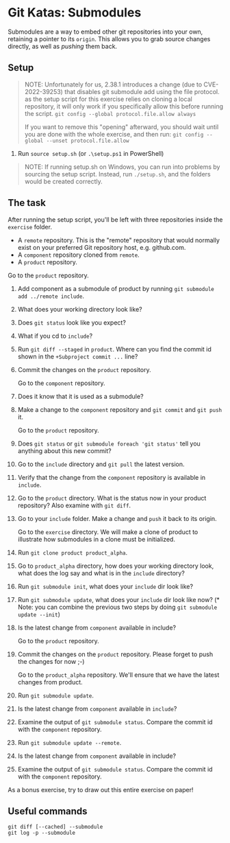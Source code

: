 # Git Katas: Submodules

Submodules are a way to embed other git repositories into your own, retaining a pointer to its `origin`.
This allows you to grab source changes directly, as well as _pushing_ them back.

## Setup

> NOTE:
> Unfortunately for us, 2.38.1 introduces a change (due to CVE-2022-39253) that disables git submodule add using the file protocol.
> as the setup script for this exercise relies on cloning a local repository, it will only work if you specifically allow this before running the script.
> `git config --global protocol.file.allow always`
>
> If you want to remove this "opening" afterward, you should wait until you are done with the whole exercise, and then run:
> `git config --global --unset protocol.file.allow`

1. Run `source setup.sh` (or `.\setup.ps1` in PowerShell)

> NOTE: If running setup.sh on Windows, you can run into problems by sourcing the setup script. Instead, run `./setup.sh`, and the folders would be created correctly.

## The task

After running the setup script, you'll be left with three repositories inside the `exercise` folder.

* A `remote` repository. This is the "remote" repository that would normally exist on your preferred Git repository host, e.g. github.com.
* A `component` repository cloned from `remote`.
* A `product` repository.

Go to the `product` repository.

1. Add component as a submodule of product by running `git submodule add ../remote include`.
2. What does your working directory look like?
3. Does `git status` look like you expect?
4. What if you cd to `include`?
5. Run `git diff --staged` in `product`. Where can you find the commit id shown in the `+Subproject commit ...` line?
6. Commit the changes on the `product` repository.

   Go to the `component` repository.

7. Does it know that it is used as a submodule?
8. Make a change to the `component` repository and `git commit` and `git push` it.

   Go to the `product` repository.

9. Does `git status` or `git submodule foreach 'git status'` tell you anything about this new commit?
10. Go to the `include` directory and `git pull` the latest version.
11. Verify that the change from the `component` repository is available in `include`.
12. Go to the `product` directory. What is the status now in your product repository? Also examine with `git diff`.
13. Go to your `include` folder. Make a change and `push` it back to its origin.

    Go to the `exercise` directory. We will make a clone of product to illustrate how submodules in a clone must be initialized.

14. Run `git clone product product_alpha`.
15. Go to `product_alpha` directory, how does your working directory look, what does the log say and what is in the `include` directory?
16. Run `git submodule init`, what does your `include` dir look like?
17. Run `git submodule update`, what does your `include` dir look like now?
    (* Note: you can combine the previous two steps by doing `git submodule update --init`)
18. Is the latest change from `component` available in include?

    Go to the `product` repository.

19. Commit the changes on the `product` repository. Please forget to push the changes for now ;-)

    Go to the `product_alpha` repository. We'll ensure that we have the latest changes from product.

20. Run `git submodule update`.
21. Is the latest change from `component` available in `include`?
22. Examine the output of `git submodule status`. Compare the commit id with the `component` repository.
23. Run `git submodule update --remote`.
24. Is the latest change from `component` available in include?
25. Examine the output of `git submodule status`. Compare the commit id with the `component` repository.

As a bonus exercise, try to draw out this entire exercise on paper!

## Useful commands

```shell
git diff [--cached] --submodule
git log -p --submodule
```

